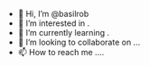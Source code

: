 - 👋 Hi, I’m @basilrob 
- 👀 I’m interested in .
- 🌱 I’m currently learning .
- 💞️ I’m looking to collaborate on ...
- 📫 How to reach me ....

<!---
basilrob/basilrob is a ✨ special ✨ repository because its `README.md` (this file) appears on your GitHub profile.
You can click the Preview link to take a look at your changes.
--->
